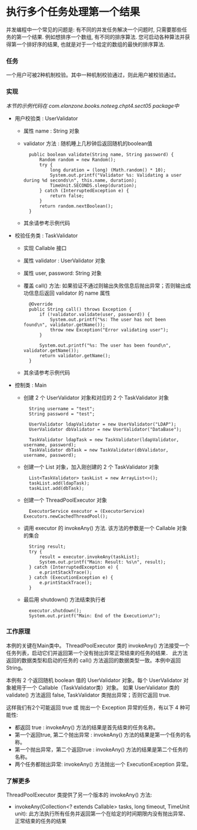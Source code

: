 执行多个任务处理第一个结果
====

并发编程中一个常见的问题是: 有不同的并发任务解决一个问题时, 只需要那些任务的第一个结果.
例如想排序一个数组, 有不同的排序算法. 您可启动各种算法并获得第一个排好序的结果, 也就是对于一个给定的数组的最快的排序算法.


### 任务

一个用户可被2种机制校验。其中一种机制校验通过，则此用户被校验通过。


### 实现

*本节的示例代码在 com.elanzone.books.noteeg.chpt4.sect05 package中*


* 用户校验类 : UserValidator
    * 属性 name : String 对象
    * validator 方法 : 随机睡上几秒钟后返回随机的boolean值

            public boolean validate(String name, String password) {
                Random random = new Random();
                try {
                    long duration = (long) (Math.random() * 10);
                    System.out.printf("Validator %s: Validating a user during %d seconds\n", this.name, duration);
                    TimeUnit.SECONDS.sleep(duration);
                } catch (InterruptedException e) {
                    return false;
                }
                return random.nextBoolean();
            }

    * 其余请参考示例代码

* 校验任务类 : TaskValidator

    * 实现 Callable<String> 接口
    * 属性 validator : UserValidator 对象
    * 属性 user, password: String 对象
    * 覆盖 call() 方法: 如果验证不通过则输出失败信息后抛出异常；否则输出成功信息后返回 validator 的 name 属性

            @Override
            public String call() throws Exception {
                if (!validator.validate(user, password)) {
                    System.out.printf("%s: The user has not been found\n", validator.getName());
                    throw new Exception("Error validating user");
                }

                System.out.printf("%s: The user has been found\n", validator.getName());
                return validator.getName();
            }

    * 其余请参考示例代码

* 控制类 : Main

    * 创建 2 个 UserValidator 对象和对应的 2 个 TaskValidator 对象

            String username = "test";
            String password = "test";

            UserValidator ldapValidator = new UserValidator("LDAP");
            UserValidator dbValidator = new UserValidator("DataBase");

            TaskValidator ldapTask = new TaskValidator(ldapValidator, username, password);
            TaskValidator dbTask = new TaskValidator(dbValidator, username, password);

    * 创建一个 List<TaskValidator> 对象，加入刚创建的 2 个 TaskValidator 对象

            List<TaskValidator> taskList = new ArrayList<>();
            taskList.add(ldapTask);
            taskList.add(dbTask);

    * 创建一个 ThreadPoolExecutor 对象

            ExecutorService executor = (ExecutorService) Executors.newCachedThreadPool();

    * 调用 executor 的 invokeAny() 方法. 该方法的参数是一个 Callable 对象的集合

            String result;
            try {
                result = executor.invokeAny(taskList);
                System.out.printf("Main: Result: %s\n", result);
            } catch (InterruptedException e) {
                e.printStackTrace();
            } catch (ExecutionException e) {
                e.printStackTrace();
            }

    * 最后用 shutdown() 方法结束执行者

            executor.shutdown();
            System.out.printf("Main: End of the Execution\n");



### 工作原理

本例的关键在Main类中。
ThreadPoolExecutor 类的 invokeAny() 方法接受一个任务列表，启动它们并返回第一个没有抛出异常正常结束的任务的结果．
此方法返回的数据类型和启动的任务的 call() 方法返回的数据类型一致。本例中返回String。

本例有 2 个返回随机 boolean 值的 UserValidator 对象。每个 UserValidator 对象被用于一个 Callable（TaskValidator类）对象。
如果 UserValidator 类的 validate() 方法返回 false, TaskValidator 类抛出异常；否则它返回 true.

这样我们有2个可能返回 true 或 抛出一个 Exception 异常的任务，有以下 4 种可能性:

* 都返回 true : invokeAny() 方法的结果是首先结束的任务名称。
* 第一个返回true, 第二个抛出异常 : invokeAny() 方法的结果是第一个任务的名称。
* 第一个抛出异常，第二个返回true : invokeAny() 方法的结果是第二个任务的名称。
* 两个任务都抛出异常: invokeAny() 方法抛出一个 ExecutionException 异常。


### 了解更多

ThreadPoolExecutor 类提供了另一个版本的 invokeAny() 方法:

* invokeAny(Collection<? extends Callable<T>> tasks, long timeout, TimeUnit unit):
    此方法执行所有任务并返回第一个在给定的时间期限内没有抛出异常、正常结束的任务的结果

